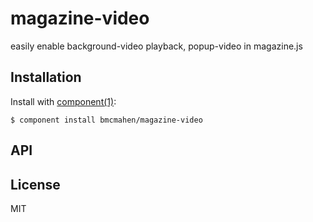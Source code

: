 
# magazine-video

  easily enable background-video playback, popup-video in magazine.js

## Installation

  Install with [component(1)](http://component.io):

    $ component install bmcmahen/magazine-video

## API



## License

  MIT
